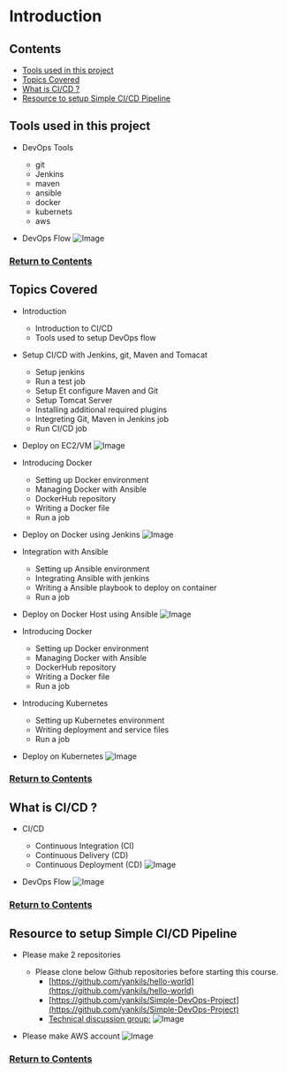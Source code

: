 # Introduction

<a id="contents"></a>

## Contents

* [Tools used in this project](#tools)
* [Topics Covered](#topics)
* [What is CI/CD ?](#cicd)
* [Resource to setup Simple CI/CD Pipeline](#resource)

<a id="tools"></a>


## Tools used in this project

* DevOps Tools
  * git
  * Jenkins
  * maven
  * ansible
  * docker
  * kubernets
  * aws

* DevOps Flow
![Image](../src/Images/Section01/DevOpsFlow.png)

### [Return to Contents](#contents)


<a id="topics"></a>

## Topics Covered

* Introduction
  * Introduction to CI/CD
  * Tools used to setup DevOps flow

* Setup CI/CD with Jenkins, git, Maven and Tomacat
  * Setup jenkins
  * Run a test job
  * Setup Et configure Maven and Git
  * Setup Tomcat Server
  * Installing additional required plugins
  * Integreting Git, Maven in Jenkins job
  * Run CI/CD job

* Deploy on EC2/VM
![Image](../src/Images/Section01/DeployOnEC2VM.png)

* Introducing Docker
  * Setting up Docker environment
  * Managing Docker with Ansible
  * DockerHub repository
  * Writing a Docker file
  * Run a job
  
* Deploy on Docker using Jenkins
![Image](../src/Images/Section01/DeployOnDockerUsingJenkins.png)

* Integration with Ansible
  * Setting up Ansible environment
  * Integrating Ansible with jenkins
  * Writing a Ansible playbook to deploy on container
  * Run a job

* Deploy on Docker Host using Ansible
![Image](../src/Images/Section01/DeployOnDockerHostUsingAnsible.png)

* Introducing Docker
  * Setting up Docker environment
  * Managing Docker with Ansible
  * DockerHub repository
  * Writing a Docker file
  * Run a job

* Introducing Kubernetes
  * Setting up Kubernetes environment
  * Writing deployment and service files
  * Run a job

* Deploy on Kubernetes
![Image](../src/Images/Section01/DeployOnKubernetes.png)

### [Return to Contents](#contents)


<a id="cicd"></a>

## What is CI/CD ?

* CI/CD
  * Continuous Integration (CI)
  * Continuous Delivery (CD)
  * Continuous Deployment (CD)
![Image](../src/Images/Section01/CICDflow.png)

* DevOps Flow
![Image](../src/Images/Section01/DevOpsCICDflow.png)

### [Return to Contents](#contents)


<a id="resource"></a>

## Resource to setup Simple CI/CD Pipeline

* Please make 2 repositories
  * Please clone below Github repositories before starting this course.
    * [https://github.com/yankils/hello-world](https://github.com/yankils/hello-world)
    * [https://github.com/yankils/Simple-DevOps-Project](https://github.com/yankils/Simple-DevOps-Project)
    * [Technical discussion group:](https://www.facebook.com/groups/valaxytechnologies)
![Image](../src/Images/Section01/Git.png)

* Please make AWS account
![Image](../src/Images/Section01/AWS.png)

### [Return to Contents](#contents)
